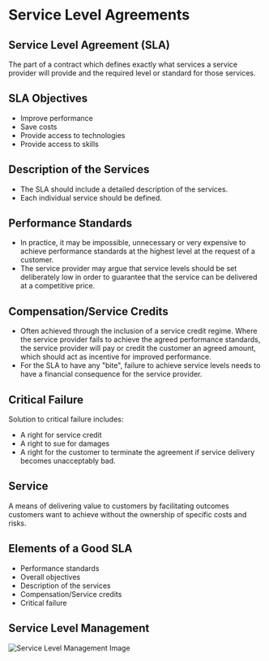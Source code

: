 # Service Level Agreements

## Service Level Agreement (SLA)

The part of a contract which defines exactly what services a service provider will provide and the required level or standard for those services.

## SLA Objectives

- Improve performance
- Save costs
- Provide access to technologies
- Provide access to skills

## Description of the Services

- The SLA should include a detailed description of the services.
- Each individual service should be defined.

## Performance Standards

- In practice, it may be impossible, unnecessary or very expensive to achieve performance standards at the highest level at the request of a customer.
- The service provider may argue that service levels should be set deliberately low in order to guarantee that the service can be delivered at a competitive price.

## Compensation/Service Credits

- Often achieved through the inclusion of a service credit regime. Where the service provider fails to achieve the agreed performance standards, the service provider will pay or credit the customer an agreed amount, which should act as incentive for improved performance.
- For the SLA to have any "bite", failure to achieve service levels needs to have a financial consequence for the service provider.

## Critical Failure

Solution to critical failure includes:
- A right for service credit
- A right to sue for damages
- A right for the customer to terminate the agreement if service delivery becomes unacceptably bad.

## Service

A means of delivering value to customers by facilitating outcomes customers want to achieve without the ownership of specific costs and risks.

## Elements of a Good SLA

- Performance standards
- Overall objectives
- Description of the services
- Compensation/Service credits
- Critical failure

## Service Level Management

![Service Level Management Image](https://remnote-user-data.s3.amazonaws.com/Lvmflx3KeeDxjlQ0K9oyWxXrzCzHEYNO2T6l0vUX5gKiV30Xg3aRygQofz6NMwRpKfv464s7J2MrpHpZp4mb5H0LHH6Mv8tH79joiDxJddJF3mxZt-4pV3cYf1b0L9zl.png)
